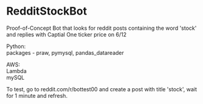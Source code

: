 # RedditStockBot

Proof-of-Concept Bot that looks for reddit posts containing the word 'stock' and replies with Captial One ticker price on 6/12

Python:  
    packages - praw, pymysql, pandas_datareader  

AWS:  
    Lambda  
    mySQL

To test, go to reddit.com/r/bottest00 and create a post with title 'stock', wait for 1 minute and refresh.

